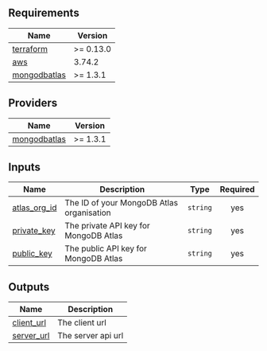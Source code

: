 <!-- BEGIN_TF_DOCS -->
## Requirements

| Name | Version |
|------|---------|
| <a name="requirement_terraform"></a> [terraform](#requirement\_terraform) | >= 0.13.0 |
| <a name="requirement_aws"></a> [aws](#requirement\_aws) | 3.74.2 |
| <a name="requirement_mongodbatlas"></a> [mongodbatlas](#requirement\_mongodbatlas) | >= 1.3.1 |

## Providers

| Name | Version |
|------|---------|
| <a name="provider_mongodbatlas"></a> [mongodbatlas](#provider\_mongodbatlas) | >= 1.3.1 |

## Inputs

| Name | Description | Type | Required |
|------|-------------|------|:--------:|
| <a name="input_atlas_org_id"></a> [atlas\_org\_id](#input\_atlas\_org\_id) | The ID of your MongoDB Atlas organisation | `string` | yes |
| <a name="input_private_key"></a> [private\_key](#input\_private\_key) | The private API key for MongoDB Atlas | `string` | yes |
| <a name="input_public_key"></a> [public\_key](#input\_public\_key) | The public API key for MongoDB Atlas | `string` | yes |

## Outputs

| Name | Description |
|------|-------------|
| <a name="output_client_url"></a> [client\_url](#output\_client\_url) | The client url |
| <a name="output_server_url"></a> [server\_url](#output\_server\_url) | The server api url |
<!-- END_TF_DOCS -->